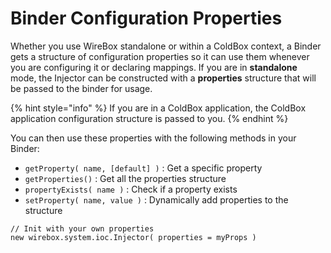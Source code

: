 # Binder Configuration Properties

Whether you use WireBox standalone or within a ColdBox context, a Binder gets a structure of configuration properties so it can use them whenever you are configuring it or declaring mappings. If you are in **standalone** mode, the Injector can be constructed with a **properties** structure that will be passed to the binder for usage.&#x20;

{% hint style="info" %}
If you are in a ColdBox application, the ColdBox application configuration structure is passed to you.&#x20;
{% endhint %}

You can then use these properties with the following methods in your Binder:

* `getProperty( name, [default] )` : Get a specific property
* `getProperties()` : Get all the properties structure
* `propertyExists( name )` : Check if a property exists
* `setProperty( name, value )` : Dynamically add properties to the structure

```cfscript
// Init with your own properties
new wirebox.system.ioc.Injector( properties = myProps )
```
